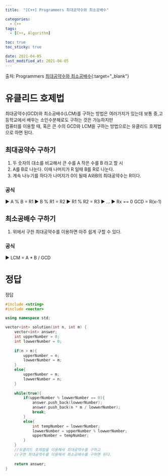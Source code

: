 ```yaml
---
title:  "[C++] Programmers 최대공약수와 최소공배수" 

categories:
  - C++
tags:
  - [C++, Algorithm]

toc: true
toc_sticky: true

date: 2021-04-05
last_modified_at: 2021-04-05
---
```


출처: Programmers
[최대공약수와 최소공배수](https://programmers.co.kr/learn/courses/30/lessons/12940){:target="_blank"}  

# 유클리드 호제법
최대공약수(GCD)와 최소공배수(LCM)를 구하는 방법은 여러가지가 있는데 보통 중,고등학교에서 배우는 소인수분해로도 구하는 것은 가능하지만  
컴퓨터를 이용할 때, 혹은 큰 수의 GCD와 LCM을 구하는 방법으로는 유클리드 호제법으로 하면 된다.

## 최대공약수 구하기
1. 두 숫자의 대소를 비교해서 큰 수를 A 작은 수를 B 라고 할 시
2. A를 B로 나눈다. 이때 나머지가 R 일때 B를 R로 나눈다.
3. 계속 나누기를 하다가 나머지가 0이 될때 A와B의 최대공약수는 R이다.

### 공식
▶ A % B = R1
▶ B % R1 = R2
▶ R1 % R2 = R3
▶ ...
▶ Rx == 0 GCD = R(x-1)

## 최소공배수 구하기
1. 위에서 구한 최대공약수를 이용하면 아주 쉽게 구할 수 있다.  

### 공식
▶ LCM = A * B / GCD


# 정답
정답  

```cpp
#include <string>
#include <vector>

using namespace std;

vector<int> solution(int n, int m) {
    vector<int> answer;
    int upperNumber = 0;
    int lowwerNumber = 0;
    
    if(n > m){
        upperNumber = n;
        lowwerNumber = m;
    }
    else{
        upperNumber = m;
        lowwerNumber = n;
    }
    
    while(true){
        if(upperNumber % lowwerNumber == 0){
            answer.push_back(lowwerNumber);
            answer.push_back(n * m / lowwerNumber);
            break;
        }
        else{
            int tempNumber = lowwerNumber;
            lowwerNumber = upperNumber % lowwerNumber;
            upperNumber = tempNumber;
        }
    }
    //유클리드 호제법을 이용해서 최대공약수를 구하고
    //구한 최대공약수를 이용해서 최소공배수를 구하면 된다.
    
    return answer;
}
```
<br>

<!-- [맨 위](#){: .btn .btn--primary }{: .align-right} 스크롤시 자동으로 up to 화살표가 나오므로 삭제 -->
